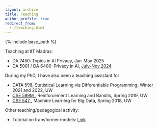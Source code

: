 ```yaml
---
layout: archive
title: Teaching
author_profile: true
redirect_from: 
  - /teaching.html
---
```


{% include base_path %}

Teaching at IIT Madras:
* DA 7450: Topics in AI Privacy, Jan-May 2025
* DA 5001 / DA 6400: Privacy in AI,  [<u>July-Nov 2024</u>](https://krishnap25.github.io/privAI_course_2024o/) 


During my PhD, I have also been a teaching assistant for

* DATA 598, Statistical Learning via Differentiable Programming, Winter 2021 and 2022, UW
* <u> [CSE 599M](https://courses.cs.washington.edu/courses/cse599m/19sp/) </u>, Reinforcement Learning and Bandits, Spring 2019, UW
* <u> [CSE 547](https://courses.cs.washington.edu/courses/cse547/18sp/) </u>, Machine Learning for Big Data, Spring 2018, UW

Other teaching/pedagogical activity:

* Tutorial on transformer models: [Link](https://docs.google.com/presentation/d/1GC0PwHVUboCOLhMgFKQhXtg59qC-EERZuhcpMwP9lFM/edit?usp=sharing&resourcekey=0--R645vuTlaWWSMfbAix_zA)
